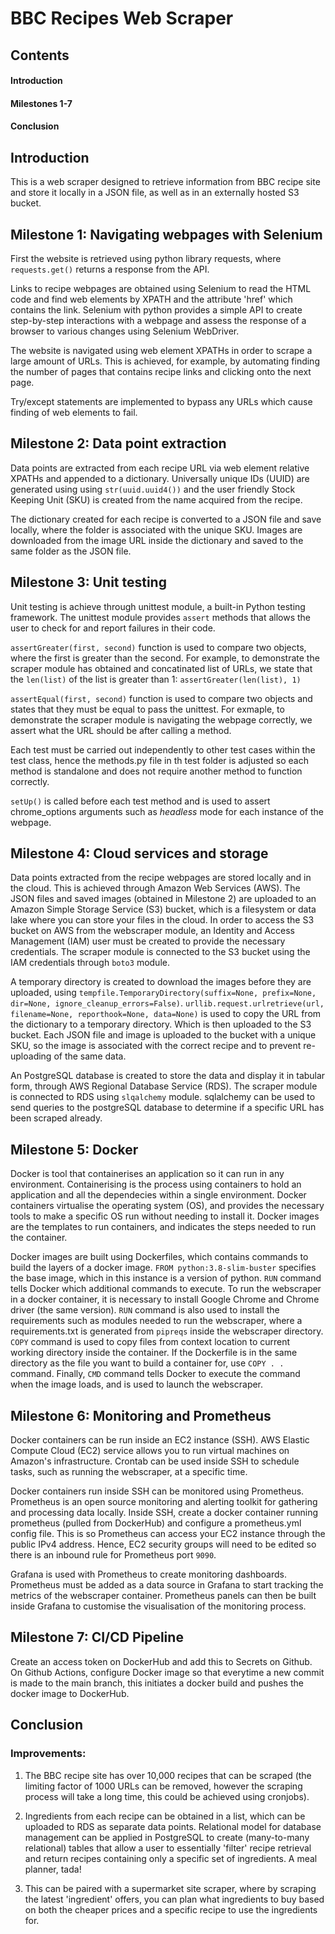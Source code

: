 # BBC Recipes Web Scraper

## Contents
#### Introduction
#### Milestones 1-7
#### Conclusion


## Introduction

This is a web scraper designed to retrieve information from BBC recipe site and store it locally in a JSON file, as well as in an externally hosted S3 bucket.


## Milestone 1: Navigating webpages with Selenium

First the website is retrieved using python library requests, where `requests.get()` returns a response from the API.  

Links to recipe webpages are obtained using Selenium to read the HTML code and find web elements by XPATH and the attribute 'href' which contains the link. Selenium with python provides a simple API to create step-by-step interactions with a webpage and assess the response of a browser to various changes using Selenium WebDriver. 

The website is navigated using web element XPATHs in order to scrape a large amount of URLs. This is achieved, for example, by automating finding the number of pages that contains recipe links and clicking onto the next page.

Try/except statements are implemented to bypass any URLs which cause finding of web elements to fail.


## Milestone 2: Data point extraction

Data points are extracted from each recipe URL via web element relative XPATHs and appended to a dictionary. Universally unique IDs (UUID) are generated using using `str(uuid.uuid4())` and the user friendly Stock Keeping Unit (SKU) is created from the name acquired from the recipe.  

The dictionary created for each recipe is converted to a JSON file and save locally, where the folder is associated with the unique SKU. Images are downloaded from the image URL inside the dictionary and saved to the same folder as the JSON file. 


## Milestone 3: Unit testing

Unit testing is achieve through unittest module, a built-in Python testing framework. The unittest module provides `assert` methods that allows the user to check for and report failures in their code.  

`assertGreater(first, second)` function is used to compare two objects, where the first is greater than the second. For example, to demonstrate the scraper module has obtained and concatinated list of URLs, we state that the `len(list)` of the list is greater than 1: `assertGreater(len(list), 1)`

`assertEqual(first, second)` function is used to compare two objects and states that they must be equal to pass the unittest. For exmaple, to demonstrate the scraper module is navigating the webpage correctly, we assert what the URL should be after calling a method. 

Each test must be carried out independently to other test cases within the test class, hence the methods.py file in th test folder is adjusted so each method is standalone and does not require another method to function correctly.  

`setUp()` is called before each test method and is used to assert chrome_options arguments such as *headless* mode for each instance of the webpage. 


## Milestone 4: Cloud services and storage

Data points extracted from the recipe webpages are stored locally and in the cloud. This is achieved through Amazon Web Services (AWS). The JSON files and saved images (obtained in Milestone 2) are uploaded to an Amazon Simple Storage Service (S3) bucket, which is a filesystem or data lake where you can store your files in the cloud. In order to access the S3 bucket on AWS from the webscraper module, an Identity and Access Management (IAM) user must be created to provide the necessary credentials. The scraper module is connected to the S3 bucket using the IAM credentials through `boto3` module. 

A temporary directory is created to download the images before they are uploaded, using `tempfile.TemporaryDirectory(suffix=None, prefix=None, dir=None, ignore_cleanup_errors=False)`. `urllib.request.urlretrieve(url, filename=None, reporthook=None, data=None)` is used to copy the URL from the dictionary to a temporary directory. Which is then uploaded to the S3 bucket. Each JSON file and image is uploaded to the bucket with a unique SKU, so the image is associated with the correct recipe and to prevent re-uploading of the same data.  

An PostgreSQL database is created to store the data and display it in tabular form, through AWS Regional Database Service (RDS). The scraper module is connected to RDS using `slqalchemy` module. sqlalchemy can be used to send queries to the postgreSQL database to determine if a specific URL has been scraped already.


## Milestone 5: Docker

Docker is tool that containerises an application so it can run in any environment. Containerising is the process using containers to hold an application and all the dependecies within a single environment. Docker containers virtualise the operating system (OS), and provides the necessary tools to make a specific OS run without needing to install it. Docker images are the templates to run containers, and indicates the steps needed to run the container.  

Docker images are built using Dockerfiles, which contains commands to build the layers of a docker image. `FROM python:3.8-slim-buster` specifies the base image, which in this instance is a version of python. `RUN` command tells Docker which additional commands to execute. To run the webscraper in a docker container, it is necessary to install Google Chrome and Chrome driver (the same version). `RUN` command is also used to install the requirements such as modules needed to run the webscraper, where a requirements.txt is generated from `pipreqs` inside the webscraper directory. `COPY` command is used to copy files from context location to current working directory inside the container. If the Dockerfile is in the same directory as the file you want to build a container for, use `COPY . .` command. Finally, `CMD` command tells Docker to execute the command when the image loads, and is used to launch the webscraper.


## Milestone 6: Monitoring and Prometheus

Docker containers can be run inside an EC2 instance (SSH). AWS Elastic Compute Cloud (EC2) service allows you to run virtual machines on Amazon's infrastructure. Crontab can be used inside SSH to schedule tasks, such as running the webscraper, at a specific time. 

Docker containers run inside SSH can be monitored using Prometheus. Prometheus is an open source monitoring and alerting toolkit for gathering and processing data locally. Inside SSH, create a docker container running prometheus (pulled from DockerHub) and configure a prometheus.yml config file. This is so Prometheus can access your EC2 instance through the public IPv4 address. Hence, EC2 security groups will need to be edited so there is an inbound rule for Prometheus port `9090`. 

Grafana is used with Prometheus to create monitoring dashboards. Prometheus must be added as a data source in Grafana to start tracking the metrics of the webscraper container. Prometheus panels can then be built inside Grafana to customise the visualisation of the monitoring process. 


## Milestone 7: CI/CD Pipeline

Create an access token on DockerHub and add this to Secrets on Github. On Github Actions, configure Docker image so that everytime a new commit is made to the main branch, this initiates a docker build and pushes the docker image to DockerHub.


## Conclusion

### Improvements:

1. The BBC recipe site has over 10,000 recipes that can be scraped (the limiting factor of 1000 URLs can be removed, however the scraping process will take a long time, this could be achieved using cronjobs).

2. Ingredients from each recipe can be obtained in a list, which can be uploaded to RDS as separate data points. Relational model for database management can be applied in PostgreSQL to create (many-to-many relational) tables that allow a user to essentially 'filter' recipe retrieval and return recipes containing only a specific set of ingredients. A meal planner, tada!

3. This can be paired with a supermarket site scraper, where by scraping the latest 'ingredient' offers, you can plan what ingredients to buy based on both the cheaper prices and a specific recipe to use the ingredients for.  